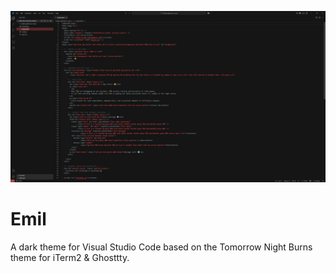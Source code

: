 ![Screenshot](./Screenshot.png)

# Emil

A dark theme for Visual Studio Code based on the Tomorrow Night Burns theme for iTerm2 & Ghosttty.
